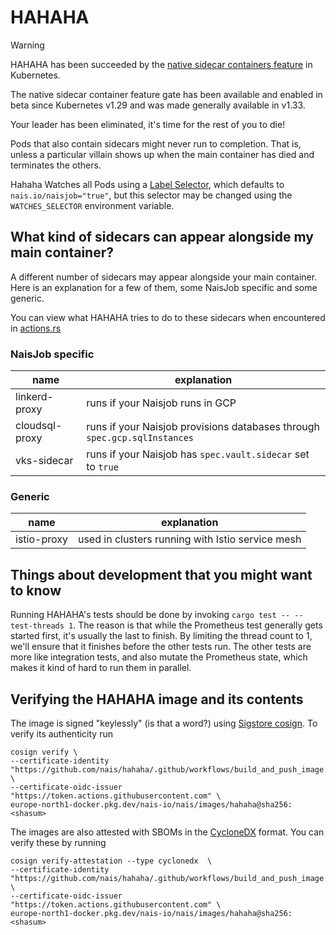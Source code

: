 # HAHAHA

> [!WARNING]
>
> HAHAHA has been succeeded by the [native sidecar containers feature](https://kubernetes.io/docs/concepts/workloads/pods/sidecar-containers/) in Kubernetes.
>
> The native sidecar container feature gate has been available and enabled in beta since Kubernetes v1.29 and was made generally available in v1.33.

Your leader has been eliminated, it's time for the rest of you to die!

Pods that also contain sidecars might never run to completion.
That is, unless a particular villain shows up when the main container has died and terminates the others.

Hahaha Watches all Pods using a [Label Selector](https://kubernetes.io/docs/concepts/overview/working-with-objects/labels/), which defaults to `nais.io/naisjob="true"`, but this selector may be changed using the `WATCHES_SELECTOR` environment variable.

## What kind of sidecars can appear alongside my main container?

A different number of sidecars may appear alongside your main container. Here is an explanation for a few of them, some NaisJob specific and some generic.

You can view what HAHAHA tries to do to these sidecars when encountered in [actions.rs](https://github.com/nais/hahaha/blob/main/src/actions.rs#L9-L13)

### NaisJob specific

| name                         | explanation                                                               |
| ---------------------------- | ------------------------------------------------------------------------- |
| linkerd-proxy                | runs if your Naisjob runs in GCP                                          |
| cloudsql-proxy               | runs if your Naisjob provisions databases through `spec.gcp.sqlInstances` |
| vks-sidecar                  | runs if your Naisjob has `spec.vault.sidecar` set to `true`               |

### Generic

| name        | explanation                                      |
| ----------- | ------------------------------------------------ |
| istio-proxy | used in clusters running with Istio service mesh |

## Things about development that you might want to know

Running HAHAHA's tests should be done by invoking `cargo test -- --test-threads 1`. The reason is that while the Prometheus test generally gets started first, it's usually the last to finish. By limiting the thread count to 1, we'll ensure that it finishes before the other tests run. The other tests are more like integration tests, and also mutate the Prometheus state, which makes it kind of hard to run them in parallel.

## Verifying the HAHAHA image and its contents

The image is signed "keylessly" (is that a word?) using [Sigstore cosign](https://github.com/sigstore/cosign).
To verify its authenticity run

```
cosign verify \
--certificate-identity "https://github.com/nais/hahaha/.github/workflows/build_and_push_image.yaml@refs/heads/main" \
--certificate-oidc-issuer "https://token.actions.githubusercontent.com" \
europe-north1-docker.pkg.dev/nais-io/nais/images/hahaha@sha256:<shasum>
```

The images are also attested with SBOMs in the [CycloneDX](https://cyclonedx.org/) format.
You can verify these by running

```
cosign verify-attestation --type cyclonedx  \
--certificate-identity "https://github.com/nais/hahaha/.github/workflows/build_and_push_image.yaml@refs/heads/main" \
--certificate-oidc-issuer "https://token.actions.githubusercontent.com" \
europe-north1-docker.pkg.dev/nais-io/nais/images/hahaha@sha256:<shasum>
```
